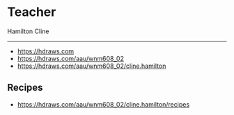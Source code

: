 # Teacher

Hamilton Cline

---

- https://hdraws.com
- https://hdraws.com/aau/wnm608_02
- https://hdraws.com/aau/wnm608_02/cline.hamilton

## Recipes

- https://hdraws.com/aau/wnm608_02/cline.hamilton/recipes